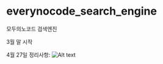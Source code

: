 # everynocode_search_engine
모두의노코드 검색엔진

3월 말 시작

4월 27일 정리사항:
![Alt text](BubbleProject.png "Figma Board")


